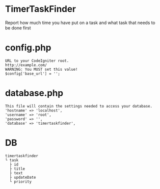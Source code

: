 # TimerTaskFinder
Report how much time you have put on a task and what task that needs to be done first

# config.php
```
URL to your CodeIgniter root.
http://example.com/
WARNING: You MUST set this value!
$config['base_url'] = '';
```

# database.php
```
This file will contain the settings needed to access your database.
'hostname' => 'localhost',
'username' => 'root',
'password' => '',
'database' => 'timertaskfinder',
```

# DB
```
timertaskfinder
└ task
  ├ id
  ├ title
  ├ text
  ├ updateDate
  └ priority
```
